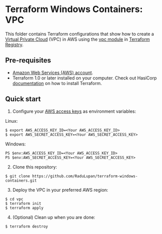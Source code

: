 # Terraform Windows Containers: VPC

This folder contains Terraform configurations that show how to create a [Virtual Private Cloud](https://docs.aws.amazon.com/vpc/latest/userguide/what-is-amazon-vpc.html) (VPC) in AWS using the [vpc module](vpc_id) in [Terraform Registry](https://registry.terraform.io). 

## Pre-requisites

* [Amazon Web Services (AWS) account](http://aws.amazon.com/).
* Terraform 1.0 or later installed on your computer. Check out HasiCorp [documentation](https://learn.hashicorp.com/terraform/azure/install) on how to install Terraform.

## Quick start

1. Configure your [AWS access 
keys](http://docs.aws.amazon.com/general/latest/gr/aws-sec-cred-types.html#access-keys-and-secret-access-keys) as 
environment variables:

Linux:
```
$ export AWS_ACCESS_KEY_ID=<Your AWS_ACCESS_KEY_ID>
$ export AWS_SECRET_ACCESS_KEY=<Your AWS_SECRET_ACCESS_KEY>
```

Windows:
```
PS $env:AWS_ACCESS_KEY_ID=<Your AWS_ACCESS_KEY_ID>
PS $env:AWS_SECRET_ACCESS_KEY=<Your AWS_SECRET_ACCESS_KEY>
```

2. Clone this repository:
```
$ git clone https://github.com/RaduLupan/terraform-windows-containers.git
```

3. Deploy the VPC in your preferred AWS region:
```
$ cd vpc
$ terraform init
$ terraform apply
```

4. (Optional) Clean up when you are done:
```
$ terraform destroy
```
